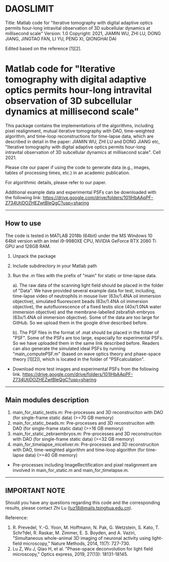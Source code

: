 # DAOSLIMIT
Title:      Matlab code for "Iterative tomography with digital adaptive optics permits hour-long intravital observation of 3D subcellular dynamics at millisecond scale"
Version:    1.0 
Copyright:  2021, JIAMIN WU, ZHI LU, DONG JIANG, JINGTAO FAN, LI YU, PENG XI, QIONGHAI DAI

Edited based on the reference [1][2].


Matlab code for "Iterative tomography with digital adaptive optics permits hour-long intravital observation of 3D subcellular dynamics at millisecond scale"
==========================================================

This package contains the implementations of the algorithms, including pixel realignment, mutual iterative tomography with DAO, time-weighted algorithm, and time-loop reconstructions for time-lapse data, which are described in detail in the paper: 
JIAMIN WU, ZHI LU and DONG JIANG etc, "Iterative tomography with digital adaptive optics permits hour-long intravital observation of 3D subcellular dynamics at millisecond scale". Cell 2021.

Please cite our paper if using the code to generate data (e.g., images, tables of processing times, etc.) in an academic publication.

For algorithmic details, please refer to our paper.

Additional example data and experimental PSFs can be downloaded with the following link:
https://drive.google.com/drive/folders/101IHbAApPF-Z734UtjDOZHEZwtBleQgC?usp=sharing

----------------
How to use
----------------
The code is tested in MATLAB 2018b (64bit) under the MS Windows 10 64bit version with an Intel i9-9980XE CPU, NVIDIA GeForce RTX 2080 Ti GPU and 128GB RAM.

1. Unpack the package
2. Include subdirectory in your Matlab path
3. Run the .m files with the prefix of "main" for static or time-lapse data.

   a). The raw data of the scanning light field should be placed in the folder of "Data". We have provided several example data for test, including, time-lapse video of neutrophils in mouse liver (63x/1.4NA oil immersion objective), simulated fluorescent beads (63x/1.4NA oil immersion objective), the autofluorescence of a fixed testis slice (40x/1.0NA water immersion objective) and the membrane-labelled zebrafish embryos (63x/1.4NA oil immersion objective). Some of the data are too large for GitHub. So we upload them in the google drive described before. 
   
   b). The PSF files in the format of .mat should be placed in the folder of "PSF". Some of the PSFs are too large, especially for experimental PSFs. So we have uploaded them in the same link described before. Readers can also generate the simulated ideal PSFs by running "main_computePSF.m" (based on wave optics theory and phase-space theory [1][2]), which is located in the folder of "PSFcalculation".

* Download more test images and experimental PSFs from the following link.
https://drive.google.com/drive/folders/101IHbAApPF-Z734UtjDOZHEZwtBleQgC?usp=sharing


----------------
Main modules description
----------------
1. main_for_static_testis.m: Pre-processes and 3D reconstruciton with DAO (for single-frame static data) (>=70 GB memory)
2. main_for_static_beads.m: Pre-processes and 3D reconstruciton with DAO (for single-frame static data) (>=16 GB memory)
3. main_for_static_zebraembryos.m: Pre-processes and 3D reconstruciton with DAO (for single-frame static data) (>=32 GB memory)
3. main_for_timelapse_miceliver.m: Pre-processes and 3D reconstruciton with DAO, time-weighted algorithm and time-loop algorithm (for time-lapse data) (>=40 GB memory)
* Pre-processes including ImageRectification and pixel realignment are involved in main_for_static.m and main_for_timelapse.m.

----------------
IMPORTANT NOTE 
---------------- 
Should you have any questions regarding this code and the corresponding results, please contact Zhi Lu (luz18@mails.tsinghua.edu.cn).

Reference:
1.  R. Prevedel, Y.-G. Yoon, M. Hoffmann, N. Pak, G. Wetzstein, S. Kato, T. Schr?del, R. Raskar, M. Zimmer, E. S. Boyden, and A. Vaziri, 
     "Simultaneous whole-animal 3D imaging of neuronal activity using light-field microscopy," Nature Methods, 2014, 11(7): 727-730.
2.  Lu Z, Wu J, Qiao H, et al. "Phase-space deconvolution for light field microscopy," Optics express, 2019, 27(13): 18131-18145.
